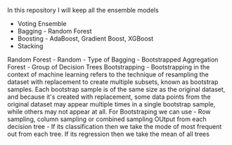 In this repository I will keep all the ensemble models 
 - Voting Ensemble
 - Bagging - Random Forest
 - Boosting - AdaBoost, Gradient Boost, XGBoost
 - Stacking

 Random Forest - 
 Random - Type of Bagging - Bootstrapped Aggregation
Forest - Group of Decision Trees
Bootstrapping - Bootstrapping in the context of machine learning refers to the technique of resampling the dataset with replacement to create multiple subsets, known as bootstrap samples. Each bootstrap sample is of the same size as the original dataset, and because it's created with replacement, some data points from the original dataset may appear multiple times in a single bootstrap sample, while others may not appear at all.
For Bootstraping we can use - Row sampling, column sampling or combined sampling
OUtput from each decision tree - If its classification then we take the mode of most frequent out from each tree. If its regression then we take the mean of all trees
